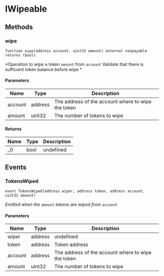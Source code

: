 # IWipeable









## Methods

### wipe

```solidity
function wipe(address account, uint32 amount) external nonpayable returns (bool)
```



*Operation to wipe a token `amount` from `account` Validate that there is sufficient token balance before wipe *

#### Parameters

| Name | Type | Description |
|---|---|---|
| account | address | The address of the account where to wipe the token |
| amount | uint32 | The number of tokens to wipe |

#### Returns

| Name | Type | Description |
|---|---|---|
| _0 | bool | undefined |



## Events

### TokensWiped

```solidity
event TokensWiped(address wiper, address token, address account, uint32 amount)
```



*Emitted when the `amount` tokens are wiped from `account`*

#### Parameters

| Name | Type | Description |
|---|---|---|
| wiper  | address | undefined |
| token  | address | Token address |
| account  | address | The address of the account where to wipe the token |
| amount  | uint32 | The number of tokens to wipe |



